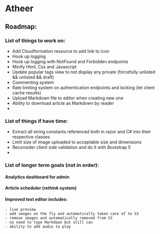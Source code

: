 # Atheer
## Roadmap:
### List of things to work on:
- Add Cloudformation resource to add link to icon
- Hook up logging
- Hook up logging with NotFound and Forbidden endpoints
- Minify Html, Css and Javascript
- Update popular tags view to not display any private (forcefully unlisted && unlisted && draft)
- Commenting system
- Rate limiting system on authentication endpoints and locking (let client cache results)
- Upload Markdown file to editor when creating new one
- Ability to download article as Markdown by reader
- 

### List of things if have time:
- Extract all string constants referenced both in razor and C# into their respective classes
- Limit size of image uploaded to acceptable size and dimensions
- Reconsider client side validation and do it with Bootstrap 5
-

### List of longer term goals (not in order):

#### Analytics dashboard for admin
#### Article scheduler (rethink system)
#### Improved text editor includes:
    - live preview
    - add images on the fly and automatically taken care of to S3
    - remove images and automatically removed from S3
    - no need to type Markdown but still can
    - ability to add audio to play